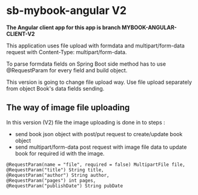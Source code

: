 # sb-mybook-angular V2

**The Angular client app for this app is branch MYBOOK-ANGULAR-CLIENT-V2**

This application uses file upload with formdata and multipart/form-data request with
Content-Type: multipart/form-data.

To parse formdata fields on Spring Boot side method has to use @RequestParam for every field and
build object.

This version is going to change file upload way. Use file upload separately from object Book's data fields sending.

## The way of image file uploading

In this version (V2) file the image uploading is done in to steps :

- send book json object with post/put request to create/update book object
- send multipart/form-data post request with image file data to update book for required id with the image. 

~~~
@RequestParam(name = "file", required = false) MultipartFile file, 
@RequestParam("title") String title,
@RequestParam("author") String author, 
@RequestParam("pages") int pages,
@RequestParam("publishDate") String pubDate
~~~


